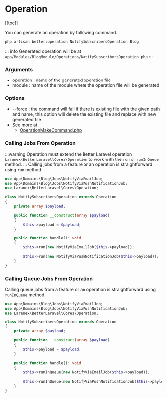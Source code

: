 # Operation

[[toc]]

You can generate an operation by following command.

```bash
php artisan better:operation NotifySubscribersOperation Blog
```
::: info
Generated operation will be at `app/Modules/BlogModule/Operations/NotifySubscribersOperation.php`
:::
### Arguments

- operation : name of the generated operation file
- module : name of the module where the operation file will be generated

### Options

- --force : the command will fail if there is existing file with the given path and name, this option will delete the existing file and replace with new generated file
- See more at
  - [OperationMakeCommand.php](https://github.com/laranex/better-laravel/blob/master/src/Commands/OperationMakeCommand.php)

### Calling Jobs From Operation
:::warning
Operation must extend the Better Laravel operation `Laranex\BetterLaravel\Cores\Operation` to work with the `run` or `runInQueue` method.
:::
Calling jobs from a feature or an operation is straightforward using `run` method.
```php
use App\Domains\Blog\Jobs\NotifyViaEmailJob;
use App\Domains\Blog\Jobs\NotifyViaPushNotificationJob;
use Laranex\BetterLaravel\Cores\Operation;

class NotifySubscribersOperation extends Operation
{
    private array $payload;

    public function __construct(array $payload)
    {
        $this->payload = $payload;
    }

    public function handle(): void
    {
        $this->run(new NotifyViaEmailJob($this->payload));
        
        $this->run(new NotifyViaPushNotificationJob($this->payload));
    }
}
```

### Calling Queue Jobs From Operation
Calling queue jobs from a feature or an operation is straightforward using `runInQueue` method.
```php
use App\Domains\Blog\Jobs\NotifyViaEmailJob;
use App\Domains\Blog\Jobs\NotifyViaPushNotificationJob;
use Laranex\BetterLaravel\Cores\Operation;

class NotifySubscribersOperation extends Operation
{
    private array $payload;

    public function __construct(array $payload)
    {
        $this->payload = $payload;
    }

    public function handle(): void
    {
        $this->runInQueue(new NotifyViaEmailJob($this->payload));
        
        $this->runInQueue(new NotifyViaPushNotificationJob($this->payload));
    }
}
```
